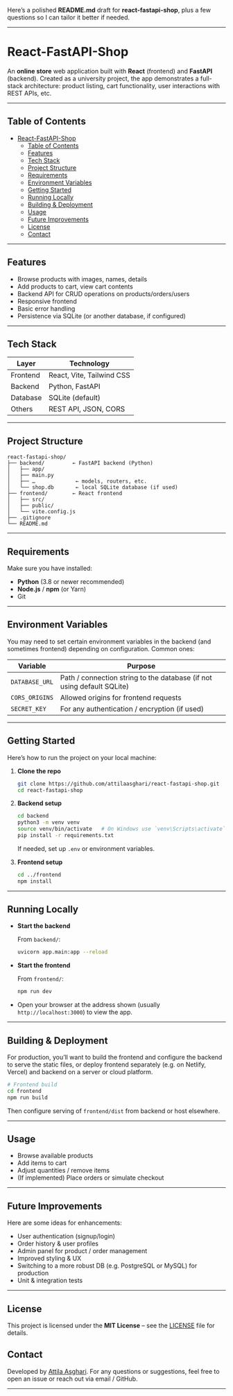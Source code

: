 Here’s a polished **README.md** draft for **react-fastapi-shop**, plus a few questions so I can tailor it better if needed.

---

# React-FastAPI-Shop

An **online store** web application built with **React** (frontend) and **FastAPI** (backend). Created as a university project, the app demonstrates a full-stack architecture: product listing, cart functionality, user interactions with REST APIs, etc.

---

## Table of Contents

- [React-FastAPI-Shop](#react-fastapi-shop)
  - [Table of Contents](#table-of-contents)
  - [Features](#features)
  - [Tech Stack](#tech-stack)
  - [Project Structure](#project-structure)
  - [Requirements](#requirements)
  - [Environment Variables](#environment-variables)
  - [Getting Started](#getting-started)
  - [Running Locally](#running-locally)
  - [Building \& Deployment](#building--deployment)
  - [Usage](#usage)
  - [Future Improvements](#future-improvements)
  - [License](#license)
  - [Contact](#contact)

---

## Features

* Browse products with images, names, details
* Add products to cart, view cart contents
* Backend API for CRUD operations on products/orders/users
* Responsive frontend
* Basic error handling
* Persistence via SQLite (or another database, if configured)

---

## Tech Stack

| Layer    | Technology                |
| -------- | ------------------------- |
| Frontend | React, Vite, Tailwind CSS |
| Backend  | Python, FastAPI           |
| Database | SQLite (default)          |
| Others   | REST API, JSON, CORS      |

---

## Project Structure

```
react-fastapi-shop/
├── backend/         ← FastAPI backend (Python)
│   ├── app/
│   ├── main.py
│   ├── …             ← models, routers, etc.
│   └── shop.db       ← local SQLite database (if used)
├── frontend/        ← React frontend
│   ├── src/
│   ├── public/
│   └── vite.config.js
├── .gitignore
└── README.md
```

---

## Requirements

Make sure you have installed:

* **Python** (3.8 or newer recommended)
* **Node.js** / **npm** (or Yarn)
* Git

---

## Environment Variables

You may need to set certain environment variables in the backend (and sometimes frontend) depending on configuration. Common ones:

| Variable       | Purpose                                                                |
| -------------- | ---------------------------------------------------------------------- |
| `DATABASE_URL` | Path / connection string to the database (if not using default SQLite) |
| `CORS_ORIGINS` | Allowed origins for frontend requests                                  |
| `SECRET_KEY`   | For any authentication / encryption (if used)                          |

---

## Getting Started

Here’s how to run the project on your local machine:

1. **Clone the repo**

   ```bash
   git clone https://github.com/attilaasghari/react-fastapi-shop.git
   cd react-fastapi-shop
   ```

2. **Backend setup**

   ```bash
   cd backend
   python3 -m venv venv
   source venv/bin/activate   # On Windows use `venv\Scripts\activate`
   pip install -r requirements.txt
   ```

   If needed, set up `.env` or environment variables.

3. **Frontend setup**

   ```bash
   cd ../frontend
   npm install
   ```

---

## Running Locally

* **Start the backend**

  From `backend/`:

  ```bash
  uvicorn app.main:app --reload
  ```

* **Start the frontend**

  From `frontend/`:

  ```bash
  npm run dev
  ```

* Open your browser at the address shown (usually `http://localhost:3000`) to view the app.

---

## Building & Deployment

For production, you’ll want to build the frontend and configure the backend to serve the static files, or deploy frontend separately (e.g. on Netlify, Vercel) and backend on a server or cloud platform.

```bash
# Frontend build
cd frontend
npm run build
```

Then configure serving of `frontend/dist` from backend or host elsewhere.

---

## Usage

* Browse available products
* Add items to cart
* Adjust quantities / remove items
* (If implemented) Place orders or simulate checkout

---

## Future Improvements

Here are some ideas for enhancements:

* User authentication (signup/login)
* Order history & user profiles
* Admin panel for product / order management
* Improved styling & UX
* Switching to a more robust DB (e.g. PostgreSQL or MySQL) for production
* Unit & integration tests

---
## License

This project is licensed under the **MIT License** – see the [LICENSE](./LICENSE) file for details.


## Contact

Developed by [Attila Asghari](https://vitren.ir/attila).
For any questions or suggestions, feel free to open an issue or reach out via email / GitHub.

---
